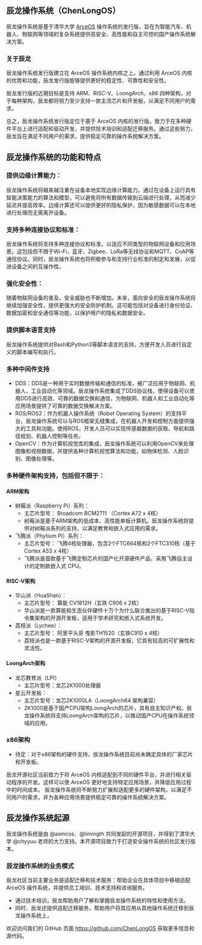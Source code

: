 ## 辰龙操作系统（ChenLongOS）
辰龙操作系统是基于清华大学 [ArceOS](https://github.com/rcore-os/arceos) 操作系统的发行版，旨在为智能汽车、机器人、物联网等领域的复杂系统提供高安全、高性能和自主可控的国产操作系统解决方案。

### 关于辰龙
辰龙操作系统发行版建立在 ArceOS 操作系统内核之上。通过利用 ArceOS 内核的优势和功能，辰龙发行版能够提供更好的稳定性、可靠性和安全性。

辰龙发行版的近期目标是支持 ARM、RISC-V、LoongArch、x86 四种架构，对于每种架构，辰龙都将努力至少支持一款主流芯片和开发板，以满足不同用户的需求。

总之，辰龙操作系统发行版定位于基于 ArceOS 内核的发行版，致力于在多种硬件平台上进行适配和驱动开发，并提供技术培训和适配迁移服务。通过这些努力，辰龙旨在满足不同用户的需求，提供稳定可靠的操作系统解决方案。

## 辰龙操作系统的功能和特点
### 提供边缘计算能力：
辰龙操作系统将越来越注重在设备本地实现边缘计算能力。通过在设备上运行具有智能决策能力的算法和模型，可以避免将所有数据传输到云端进行处理，从而减少延迟并提高效率。边缘计算还可以提供更好的隐私保护，因为敏感数据可以在本地进行处理而无需离开设备。

### 支持多种连接协议和标准：
辰龙操作系统将支持多种连接协议和标准，以适应不同类型的物联网设备和应用场景。这包括但不限于Wi-Fi、蓝牙、Zigbee、LoRa等无线协议和MQTT、CoAP等通信协议。同时，辰龙操作系统也将积极参与和支持行业标准的制定和发展，以促进设备之间的互操作性。

### 强化安全性：
随着物联网设备的普及，安全威胁也不断增加。未来，面向安全的辰龙操作系统将继续加强安全性，提供更强大的安全防护机制。这可能包括对设备进行身份验证、数据加密和安全通信等功能，以保护用户的隐私和数据安全。

### 提供脚本语言支持
辰龙操作系统提供对Bash和Python3等脚本语言的支持，方便开发人员进行自定义的脚本编写和执行。

### 多种中间件支持
* DDS：DDS是一种用于实时数据传输和通信的标准，被广泛应用于物联网、机器人、工业自动化等领域。辰龙操作系统集成了DDS协议栈，使得设备可以使用DDS进行高效、可靠的数据交换和通信，为物联网、机器人和工业自动化等应用场景提供了可靠的数据交换解决方案。
* ROS/ROS2：作为机器人操作系统（Robot Operating System）的支持平台，辰龙操作系统可以与ROS框架无缝集成，在机器人开发和控制方面提供强大的工具和功能。使用ROS，开发人员可以实现传感器数据的获取、导航和路径规划、机器人控制等任务。
* OpenCV：作为计算机视觉库的集成，辰龙操作系统可以利用OpenCV来处理图像和视频数据，并提供各种计算机视觉算法和功能，如物体检测、人脸识别、图像处理等。

### 多种硬件架构支持，包括但不限于：

#### ARM架构
* 树莓派（Raspberry Pi）系列：
   - 主芯片型号： Broadcom BCM2711 （Cortex A72 x 4核）
   - 树莓派是基于ARM架构的低成本、高性能单板计算机。辰龙操作系统将提供对树莓派系列的支持，以满足教育和嵌入式应用的需求。
* 飞腾派（Phytium Pi）系列：
   - 主芯片型号： 飞腾4核处理器，包含2个FTC664核和2个FTC310核（基于Cortex A53 x 4核）
   - 飞腾派是首款基于飞腾定制芯片的国产化开源硬件产品，采用飞腾自主设计的定制款嵌入式 CPU。

#### RISC-V架构
* 华山派（HuaShan）：
   - 主芯片型号： 算能 CV1812H（玄铁 C906 x 2核）
   - 华山派是一款算能和生态伙伴硬件十万个为什么联合推出的基于RISC-V指令集架构的开源开发板，适用于学术研究和嵌入式系统开发。
* 荔枝派（Lychee）：
  - 主芯片型号： 阿里平头哥 曳影TH1520（玄铁C910 x 4核）
  - 荔枝派也是一款基于RISC-V架构的开源开发板，它具有较高的可扩展性和灵活性。

#### LoongArch架构
* 龙芯教育派（LPI）
  - 主芯片型号：龙芯2K1000处理器
* 星云开发板：
  - 主芯片型号：龙芯2K1000LA（LoongArch64 架构兼容）
  - 2K1000是基于国产CPU架构LoongArch的芯片，具有自主知识产权。辰龙操作系统将支持LoongArch架构的芯片，以推动国产CPU在操作系统领域的应用。

### x86架构
* 待定：对于x86架构的硬件支持，辰龙操作系统目前尚未确定具体的厂家芯片和开发板。

辰龙开源社区当前致力于将 ArceOS 内核适配到不同的硬件平台，并进行相关驱动程序的开发。这样可以使 ArceOS 更好地支持特定应用场景，并降低应用过程中的时间成本。
辰龙操作系统将不断努力扩展和适配更多的硬件架构，以满足不同用户的需求，并为各种应用场景提供稳定可靠的操作系统解决方案。

## 辰龙操作系统起源
辰龙操作系统是由 @asmcos、@limingth 共同发起的开源项目，并得到了清华大学 @chyyuu 老师的大力支持。本开源项目致力于打造安全操作系统的社区发行版本。

### 辰龙操作系统的业务模式
辰龙社区当前主要业务是适配迁移和技术服务：帮助企业在具体项目中移植适配 ArceOS 操作系统，并提供员工培训、技术支持和咨询服务。
* 通过技术培训，辰龙帮助用户了解和掌握辰龙操作系统的特性和使用方法。
* 同时，辰龙还提供适配迁移服务，帮助用户将其应用从其他操作系统迁移到辰龙操作系统上，

欢迎访问我们的 GitHub 页面 <https://github.com/ChenLongOS> 获取更多信息和源代码。
